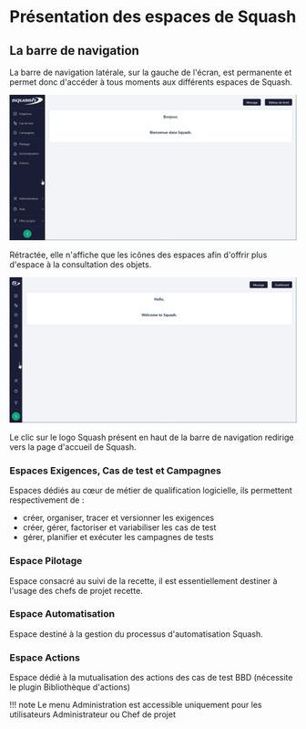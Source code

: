 # Présentation des espaces de Squash
## La barre de navigation
La barre de navigation latérale, sur la gauche de l'écran, est permanente et permet donc d'accéder à tous moments aux différents espaces de Squash.

![Page d'accueil Squash](resources/accueil-navigation-fr.png)

Rétractée, elle n'affiche que les icônes des espaces afin d'offrir plus d'espace à la consultation des objets.

![Barre de navigation rétractée](resources/accueil-navigation-retracte-fr.png)

Le clic sur le logo Squash présent en haut de la barre de navigation redirige vers la page d'accueil de Squash.

### Espaces Exigences, Cas de test et Campagnes
Espaces dédiés au cœur de métier de qualification logicielle, ils permettent respectivement de :

 - créer, organiser, tracer et versionner les exigences
 - créer, gérer, factoriser et variabiliser les cas de test
 - gérer, planifier et exécuter les campagnes de tests
 
### Espace Pilotage
Espace consacré au suivi de la recette, il est essentiellement destiner à l'usage des chefs de projet recette.
### Espace Automatisation
Espace destiné à la gestion du processus d'automatisation Squash.
### Espace Actions
Espace dédié à la mutualisation des actions des cas de test BBD (nécessite le plugin Bibliothèque d'actions)

!!! note
 Le menu Administration est accessible uniquement pour les utilisateurs Administrateur ou Chef de projet




<!--stackedit_data:
eyJoaXN0b3J5IjpbLTcyMTQ0MzY3NCwtNDE0MjM1MDddfQ==
-->